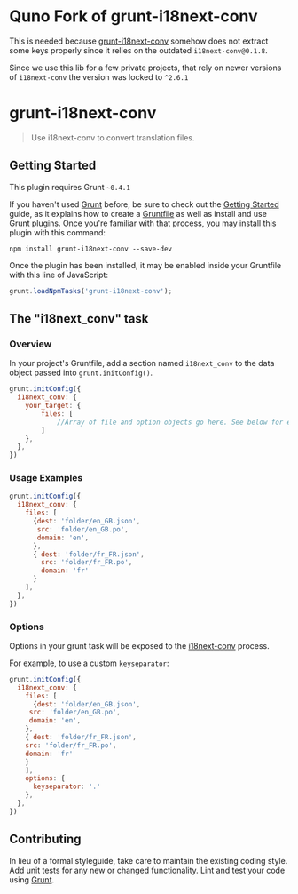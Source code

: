 # Quno Fork of grunt-i18next-conv

This is needed because [grunt-i18next-conv](https://github.com/aaronlecompte/grunt-i18next-conv) somehow does not extract some keys properly since it relies on the outdated `i18next-conv@0.1.8`.

Since we use this lib for a few private projects, that rely on newer versions of `i18next-conv` the version was locked to `^2.6.1`

# grunt-i18next-conv

> Use i18next-conv to convert translation files.

## Getting Started
This plugin requires Grunt `~0.4.1`

If you haven't used [Grunt](http://gruntjs.com/) before, be sure to check out the [Getting Started](http://gruntjs.com/getting-started) guide, as it explains how to create a [Gruntfile](http://gruntjs.com/sample-gruntfile) as well as install and use Grunt plugins. Once you're familiar with that process, you may install this plugin with this command:

```shell
npm install grunt-i18next-conv --save-dev
```

Once the plugin has been installed, it may be enabled inside your Gruntfile with this line of JavaScript:

```js
grunt.loadNpmTasks('grunt-i18next-conv');
```

## The "i18next_conv" task

### Overview
In your project's Gruntfile, add a section named `i18next_conv` to the data object passed into `grunt.initConfig()`.

```js
grunt.initConfig({
  i18next_conv: {
    your_target: {
    	files: [
    		//Array of file and option objects go here. See below for examples.
    	]
    },
  },
})
```

### Usage Examples


```js
grunt.initConfig({
  i18next_conv: {
    files: [
      {dest: 'folder/en_GB.json',
	   src: 'folder/en_GB.po',
	   domain: 'en',
	  },
	  { dest: 'folder/fr_FR.json',
		src: 'folder/fr_FR.po',
		domain: 'fr'
	  }
    ],
  },
})
```

### Options
Options in your grunt task will be exposed to the [i18next-conv](https://github.com/i18next/i18next-gettext-converter) process.

For example, to use a custom `keyseparator`:


```js
grunt.initConfig({
  i18next_conv: {
    files: [
      {dest: 'folder/en_GB.json',
     src: 'folder/en_GB.po',
     domain: 'en',
    },
    { dest: 'folder/fr_FR.json',
    src: 'folder/fr_FR.po',
    domain: 'fr'
    }
    ],
    options: {
      keyseparator: '.'
    },
  },
})
```


## Contributing
In lieu of a formal styleguide, take care to maintain the existing coding style. Add unit tests for any new or changed functionality. Lint and test your code using [Grunt](http://gruntjs.com/).

